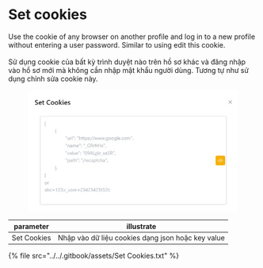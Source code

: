 # Set cookies

Use the cookie of any browser on another profile and log in to a new profile without entering a user password. Similar to using edit this cookie.\
\
Sử dụng cookie của bất kỳ trình duyệt nào trên hồ sơ khác và đăng nhập vào hồ sơ mới mà không cần nhập mật khẩu người dùng. Tương tự như sử dụng chỉnh sửa cookie này.



<figure><img src="../../.gitbook/assets/Set Cookies.jpg" alt=""><figcaption></figcaption></figure>



| parameter    | illustrate                                        |
| ------------ | ------------------------------------------------- |
| Set Cookies  | Nhập vào dữ liệu cookies dạng json hoặc key value |



{% file src="../../.gitbook/assets/Set Cookies.txt" %}
